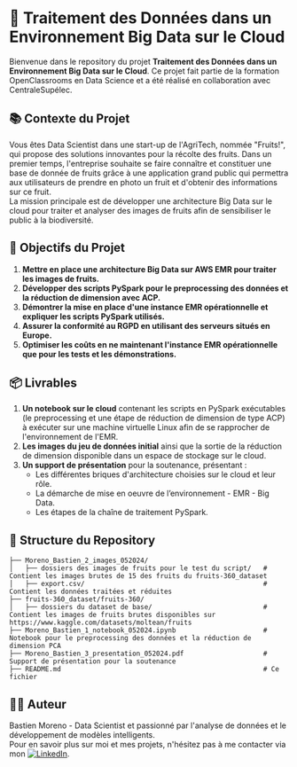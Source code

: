 # 🍏 Traitement des Données dans un Environnement Big Data sur le Cloud

Bienvenue dans le repository du projet **Traitement des Données dans un Environnement Big Data sur le Cloud**. Ce projet fait partie de la formation OpenClassrooms en Data Science et a été réalisé en collaboration avec CentraleSupélec. 

## 📚 Contexte du Projet

Vous êtes Data Scientist dans une start-up de l'AgriTech, nommée "Fruits!", qui propose des solutions innovantes pour la récolte des fruits. Dans un premier temps, l'entreprise souhaite se faire connaître et constituer une base de donnée de fruits grâce à une application grand public qui permettra aux utilisateurs de prendre en photo un fruit et d'obtenir des informations sur ce fruit.\
La mission principale est de développer une architecture Big Data sur le cloud pour traiter et analyser des images de fruits afin de sensibiliser le public à la biodiversité.

## 🎯 Objectifs du Projet

1. **Mettre en place une architecture Big Data sur AWS EMR pour traiter les images de fruits.**
2. **Développer des scripts PySpark pour le preprocessing des données et la réduction de dimension avec ACP.**
3. **Démontrer la mise en place d'une instance EMR opérationnelle et expliquer les scripts PySpark utilisés.**
4. **Assurer la conformité au RGPD en utilisant des serveurs situés en Europe.**
5. **Optimiser les coûts en ne maintenant l'instance EMR opérationnelle que pour les tests et les démonstrations.**

## 📦 Livrables

1. **Un notebook sur le cloud** contenant les scripts en PySpark exécutables (le preprocessing et une étape de réduction de dimension de type ACP) à exécuter sur une machine virtuelle Linux afin de se rapprocher de l'environnement de l'EMR.
2. **Les images du jeu de données initial** ainsi que la sortie de la réduction de dimension disponible dans un espace de stockage sur le cloud.
3. **Un support de présentation** pour la soutenance, présentant :
   - Les différentes briques d'architecture choisies sur le cloud et leur rôle.
   - La démarche de mise en oeuvre de l’environnement - EMR - Big Data.
   - Les étapes de la chaîne de traitement PySpark.

## 📂 Structure du Repository

```plaintext
├── Moreno_Bastien_2_images_052024/
│   ├── dossiers des images de fruits pour le test du script/   # Contient les images brutes de 15 des fruits du fruits-360_dataset
│   ├── export.csv/                                             # Contient les données traitées et réduites
├── fruits-360_dataset/fruits-360/
│   ├── dossiers du dataset de base/                            # Contient les images de fruits brutes disponibles sur https://www.kaggle.com/datasets/moltean/fruits
├── Moreno_Bastien_1_notebook_052024.ipynb                      # Notebook pour le preprocessing des données et la réduction de dimension PCA
├── Moreno_Bastien_3_presentation_052024.pdf                    # Support de présentation pour la soutenance
├── README.md                                                   # Ce fichier
```

## 👨‍💻 Auteur
Bastien Moreno - Data Scientist et passionné par l'analyse de données et le développement de modèles intelligents.\
Pour en savoir plus sur moi et mes projets, n'hésitez pas à me contacter via mon [![LinkedIn](https://img.shields.io/badge/LinkedIn-%230077B5.svg?logo=linkedin&logoColor=white)](https://www.linkedin.com/in/bastien-moreno441237/).
